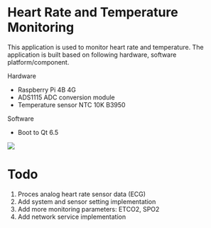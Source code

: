 # Heart Rate and Temperature Monitoring 
This application is used to monitor heart rate and temperature.
The application is built based on following hardware, software platform/component.

Hardware
- Raspberry Pi 4B 4G
- ADS1115 ADC conversion module
- Temperature sensor NTC 10K B3950

Software
- Boot to Qt 6.5

[<img src="https://i9.ytimg.com/vi_webp/0ZlhIj-2R3w/mq2.webp?sqp=CKT1hakG-oaymwEmCMACELQB8quKqQMa8AEB-AH-CYAC0AWKAgwIABABGFwgZShYMA8=&rs=AOn4CLC3z1t5dAo84eFr6fuOAoiaKVftBg">](https://youtu.be/0ZlhIj-2R3w "Heart rate and temperature monitoring demo")

# Todo
1. Proces analog heart rate sensor data (ECG)
2. Add system and sensor setting implementation
3. Add more monitoring parameters: ETCO2, SPO2
4. Add network service implementation